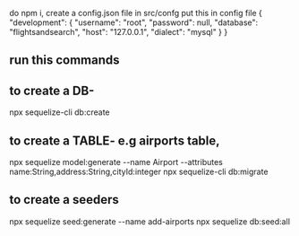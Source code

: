 do npm i,
create a config.json file in src/confg
put this in config file
{
"development": {
"username": "root",
"password": null,
"database": "flightsandsearch",
"host": "127.0.0.1",
"dialect": "mysql"
}
}

## run this commands

## to create a DB-

npx sequelize-cli db:create

## to create a TABLE- e.g airports table,

npx sequelize model:generate --name Airport --attributes name:String,address:String,cityId:integer
npx sequelize-cli db:migrate

## to create a seeders

npx sequelize seed:generate --name add-airports
npx sequelize db:seed:all
